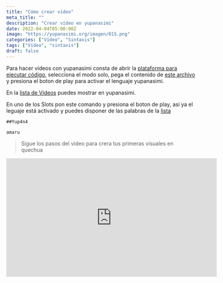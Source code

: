 ```yaml
---
title: "Cómo crear vídeo"
meta_title: ""
description: "Crear vídeo en yupanasimi"
date: 2022-04-04T05:00:00Z
image: "https://yupanasimi.org/imagen/015.png"
categories: ["Vídeo", "Sintaxis"]
tags: ["Vídeo", "sintaxis"]
draft: false
---
```


Para hacer vídeos con yupanasimi consta de abrir la [plataforma para ejecutar código](https://estuary.mcmaster.ca/), selecciona el modo solo, pega el contenido de [este archivo](https://github.com/asimtria/yupanasimi/blob/main/cinecer0) y presiona el boton de play para activar el lenguaje yupanasimi. 

En la [lista de Vídeos](https://yupanasimi.vercel.app/video) puedes mostrar en yupanasimi.

En uno de los Slots pon este comando y presiona el boton de play, así ya el leguaje está activado y puedes disponer de las palabras de la [lista](https://yupanasimi.vercel.app/video)

~~~
##Yup4n4

amaru
~~~


> Sigue los pasos del video para crera tus primeras visuales en quechua


<center> 

<iframe width="560" height="315" src="https://www.youtube.com/embed/Vo8xgeH-WA0?si=Tisg3vFXXtIJIw8m" title="YouTube video player" frameborder="0" allow="accelerometer; autoplay; clipboard-write; encrypted-media; gyroscope; picture-in-picture; web-share" allowfullscreen></iframe>
</center>
